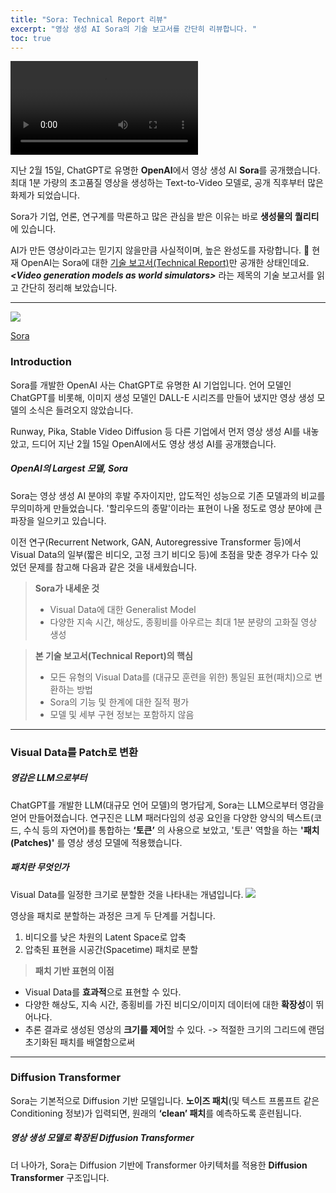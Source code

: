 ```yaml
---
title: "Sora: Technical Report 리뷰"
excerpt: "영상 생성 AI Sora의 기술 보고서를 간단히 리뷰합니다. "
toc: true
---
```


![](https://velog.velcdn.com/images/yuhyeon0809/post/2d9beb9a-b8c7-4098-86a3-79b1883b7002/image.mp4)


지난 2월 15일, ChatGPT로 유명한 **OpenAI**에서 영상 생성 AI **Sora**를 공개했습니다. 
최대 1분 가량의 초고품질 영상을 생성하는 Text-to-Video 모델로, 공개 직후부터 많은 화제가 되었습니다. 

Sora가 기업, 언론, 연구계를 막론하고 많은 관심을 받은 이유는 바로 
**생성물의 퀄리티**에 있습니다.  




AI가 만든 영상이라고는 믿기지 않을만큼 사실적이며, 높은 완성도를 자랑합니다. 🫢
현재 OpenAI는 Sora에 대한 [기술 보고서(Technical Report)](https://openai.com/research/video-generation-models-as-world-simulators)만 공개한 상태인데요. 
***<Video generation models as world simulators\>*** 라는 제목의 기술 보고서를 읽고 간단히 정리해 보았습니다. 


---
![](https://velog.velcdn.com/images/yuhyeon0809/post/83a479cd-88ad-4157-a342-6ec781bac517/image.png)

[Sora](https://openai.com/sora)

### Introduction
Sora를 개발한 OpenAI 사는 ChatGPT로 유명한 AI 기업입니다. 
언어 모델인 ChatGPT를 비롯해, 이미지 생성 모델인 DALL-E 시리즈를 만들어 냈지만 영상 생성 모델의 소식은 들려오지 않았습니다. 

Runway, Pika, Stable Video Diffusion 등 다른 기업에서 먼저 영상 생성 AI를 내놓았고, 드디어 지난 2월 15일 OpenAI에서도 영상 생성 AI를 공개했습니다. 

##### OpenAI의 Largest 모델, Sora
Sora는 영상 생성 AI 분야의 후발 주자이지만, 압도적인 성능으로 기존 모델과의 비교를 무의미하게 만들었습니다. '할리우드의 종말'이라는 표현이 나올 정도로 영상 분야에 큰 파장을 일으키고 있습니다. 

이전 연구(Recurrent Network, GAN, Autoregressive Transformer 등)에서 Visual Data의 일부(짧은 비디오, 고정 크기 비디오 등)에 초점을 맞춘 경우가 다수 있었던 문제를 참고해 다음과 같은 것을 내세웠습니다. 


> **Sora가 내세운 것**
> - Visual Data에 대한 Generalist Model
> - 다양한 지속 시간, 해상도, 종횡비를 아우르는 최대 1분 분량의 고화질 영상 생성


> **본 기술 보고서(Technical Report)의 핵심**
> - 모든 유형의 Visual Data를 (대규모 훈련을 위한) 통일된 표현(패치)으로 변환하는 방법
> - Sora의 기능 및 한계에 대한 질적 평가
> - 모델 및 세부 구현 정보는 포함하지 않음



---

### Visual Data를 Patch로 변환
##### 영감은 LLM으로부터
ChatGPT를 개발한 LLM(대규모 언어 모델)의 명가답게, Sora는 LLM으로부터 영감을 얻어 만들어졌습니다. 연구진은 LLM 패러다임의 성공 요인을 다양한 양식의 텍스트(코드, 수식 등의 자연어)를 통합하는 **‘토큰’** 의 사용으로 보았고, '토큰' 역할을 하는 **'패치(Patches)'** 를 영상 생성 모델에 적용했습니다. 

##### 패치란 무엇인가
Visual Data를 일정한 크기로 분할한 것을 나타내는 개념입니다. 
![](https://velog.velcdn.com/images/yuhyeon0809/post/58686766-c0c6-4c40-9942-9174da33f503/image.png)


영상을 패치로 분할하는 과정은 크게 두 단계를 거칩니다.

1. 비디오를 낮은 차원의 Latent Space로 압축
2. 압축된 표현을 시공간(Spacetime) 패치로 분할

> **패치 기반 표현의 이점**
- Visual Data를 **효과적**으로 표현할 수 있다. 
- 다양한 해상도, 지속 시간, 종횡비를 가진 비디오/이미지 데이터에 대한 **확장성**이 뛰어나다. 
- 추론 결과로 생성된 영상의 **크기를 제어**할 수 있다. 
-> 적절한 크기의 그리드에 랜덤 초기화된 패치를 배열함으로써

---
### Diffusion Transformer
Sora는 기본적으로 Diffusion 기반 모델입니다. **노이즈 패치**(및 텍스트 프롬프트 같은 Conditioning 정보)가 입력되면, 원래의 **‘clean’ 패치**를 예측하도록 훈련됩니다. 
##### 영상 생성 모델로 확장된 Diffusion Transformer
더 나아가, Sora는 Diffusion 기반에 Transformer 아키텍처를 적용한 **Diffusion Transformer** 구조입니다. 









  
 






